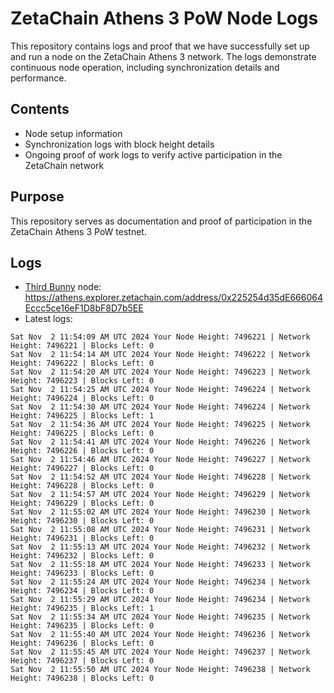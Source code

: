 # ZetaChain Athens 3 PoW Node Logs
This repository contains logs and proof that we have successfully set up and run a node on the ZetaChain Athens 3 network. The logs demonstrate continuous node operation, including synchronization details and performance.

## Contents
- Node setup information
- Synchronization logs with block height details
- Ongoing proof of work logs to verify active participation in the ZetaChain network

## Purpose
This repository serves as documentation and proof of participation in the ZetaChain Athens 3 PoW testnet.

## Logs

- [Third Bunny](https://thirdbunny.xyz/) node: https://athens.explorer.zetachain.com/address/0x225254d35dE666064Eccc5ce16eF1D8bF8D7b5EE
- Latest logs:
```
Sat Nov  2 11:54:09 AM UTC 2024 Your Node Height: 7496221 | Network Height: 7496221 | Blocks Left: 0
Sat Nov  2 11:54:14 AM UTC 2024 Your Node Height: 7496222 | Network Height: 7496222 | Blocks Left: 0
Sat Nov  2 11:54:20 AM UTC 2024 Your Node Height: 7496223 | Network Height: 7496223 | Blocks Left: 0
Sat Nov  2 11:54:25 AM UTC 2024 Your Node Height: 7496224 | Network Height: 7496224 | Blocks Left: 0
Sat Nov  2 11:54:30 AM UTC 2024 Your Node Height: 7496224 | Network Height: 7496225 | Blocks Left: 1
Sat Nov  2 11:54:36 AM UTC 2024 Your Node Height: 7496225 | Network Height: 7496225 | Blocks Left: 0
Sat Nov  2 11:54:41 AM UTC 2024 Your Node Height: 7496226 | Network Height: 7496226 | Blocks Left: 0
Sat Nov  2 11:54:46 AM UTC 2024 Your Node Height: 7496227 | Network Height: 7496227 | Blocks Left: 0
Sat Nov  2 11:54:52 AM UTC 2024 Your Node Height: 7496228 | Network Height: 7496228 | Blocks Left: 0
Sat Nov  2 11:54:57 AM UTC 2024 Your Node Height: 7496229 | Network Height: 7496229 | Blocks Left: 0
Sat Nov  2 11:55:02 AM UTC 2024 Your Node Height: 7496230 | Network Height: 7496230 | Blocks Left: 0
Sat Nov  2 11:55:08 AM UTC 2024 Your Node Height: 7496231 | Network Height: 7496231 | Blocks Left: 0
Sat Nov  2 11:55:13 AM UTC 2024 Your Node Height: 7496232 | Network Height: 7496232 | Blocks Left: 0
Sat Nov  2 11:55:18 AM UTC 2024 Your Node Height: 7496233 | Network Height: 7496233 | Blocks Left: 0
Sat Nov  2 11:55:24 AM UTC 2024 Your Node Height: 7496234 | Network Height: 7496234 | Blocks Left: 0
Sat Nov  2 11:55:29 AM UTC 2024 Your Node Height: 7496234 | Network Height: 7496235 | Blocks Left: 1
Sat Nov  2 11:55:34 AM UTC 2024 Your Node Height: 7496235 | Network Height: 7496235 | Blocks Left: 0
Sat Nov  2 11:55:40 AM UTC 2024 Your Node Height: 7496236 | Network Height: 7496236 | Blocks Left: 0
Sat Nov  2 11:55:45 AM UTC 2024 Your Node Height: 7496237 | Network Height: 7496237 | Blocks Left: 0
Sat Nov  2 11:55:50 AM UTC 2024 Your Node Height: 7496238 | Network Height: 7496238 | Blocks Left: 0
```
